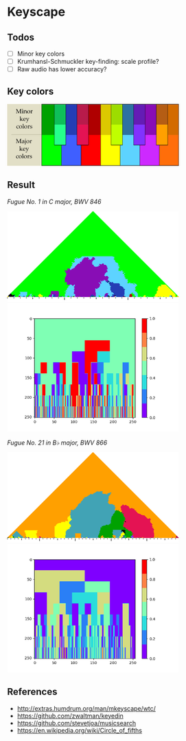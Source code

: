 # Keyscape

## Todos
- [ ] Minor key colors
- [ ] Krumhansl-Schmuckler key-finding: scale profile?
- [ ] Raw audio has lower accuracy?

## Key colors

<p float="left">
    <img src="./pix/default-colormap.png" width=400 />
</p>

## Result

<p>
    <em>Fugue No. 1 in C major, BWV 846</em>
</p>
<p float="left">
    <img src="./pix/wtc1f01.png" width=400 />
    <img src="./pix/BWV846.png" width=400 />
</p>

<p>
    <em>Fugue No. 21 in B♭ major, BWV 866</em>
</p>
<p float="left">
    <img src="./pix/wtc1f21.png" width=400 />
    <img src="./pix/BWV866.png" width=400 />
</p>

## References
* http://extras.humdrum.org/man/mkeyscape/wtc/
* https://github.com/zwaltman/keyedin
* https://github.com/stevetjoa/musicsearch
* https://en.wikipedia.org/wiki/Circle_of_fifths
